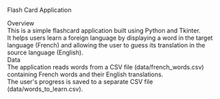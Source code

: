 Flash Card Application


Overview<br>
This is a simple flashcard application built using Python and Tkinter. <br>
It helps users learn a foreign language by displaying a word in the target language (French) and allowing the user to guess its translation in the source language (English).<br>
Data<br>
The application reads words from a CSV file (data/french_words.csv) containing French words and their English translations. <br>
The user's progress is saved to a separate CSV file (data/words_to_learn.csv).
